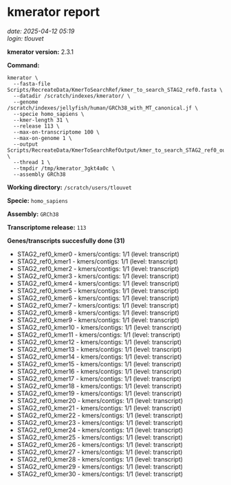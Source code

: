# kmerator report
*date: 2025-04-12 05:19*  
*login: tlouvet*

**kmerator version:** 2.3.1

**Command:**

```
kmerator \
  --fasta-file Scripts/RecreateData/KmerToSearchRef/kmer_to_search_STAG2_ref0.fasta \
  --datadir /scratch/indexes/kmerator/ \
  --genome /scratch/indexes/jellyfish/human/GRCh38_with_MT_canonical.jf \
  --specie homo_sapiens \
  --kmer-length 31 \
  --release 113 \
  --max-on-transcriptome 100 \
  --max-on-genome 1 \
  --output Scripts/RecreateData/KmerToSearchRefOutput/kmer_to_search_STAG2_ref0_output \
  --thread 1 \
  --tmpdir /tmp/kmerator_3gkt4a0c \
  --assembly GRCh38
```

**Working directory:** `/scratch/users/tlouvet`

**Specie:** `homo_sapiens`

**Assembly:** `GRCh38`

**Transcriptome release:** `113`

**Genes/transcripts succesfully done (31)**

- STAG2_ref0_kmer0 - kmers/contigs: 1/1 (level: transcript)
- STAG2_ref0_kmer1 - kmers/contigs: 1/1 (level: transcript)
- STAG2_ref0_kmer2 - kmers/contigs: 1/1 (level: transcript)
- STAG2_ref0_kmer3 - kmers/contigs: 1/1 (level: transcript)
- STAG2_ref0_kmer4 - kmers/contigs: 1/1 (level: transcript)
- STAG2_ref0_kmer5 - kmers/contigs: 1/1 (level: transcript)
- STAG2_ref0_kmer6 - kmers/contigs: 1/1 (level: transcript)
- STAG2_ref0_kmer7 - kmers/contigs: 1/1 (level: transcript)
- STAG2_ref0_kmer8 - kmers/contigs: 1/1 (level: transcript)
- STAG2_ref0_kmer9 - kmers/contigs: 1/1 (level: transcript)
- STAG2_ref0_kmer10 - kmers/contigs: 1/1 (level: transcript)
- STAG2_ref0_kmer11 - kmers/contigs: 1/1 (level: transcript)
- STAG2_ref0_kmer12 - kmers/contigs: 1/1 (level: transcript)
- STAG2_ref0_kmer13 - kmers/contigs: 1/1 (level: transcript)
- STAG2_ref0_kmer14 - kmers/contigs: 1/1 (level: transcript)
- STAG2_ref0_kmer15 - kmers/contigs: 1/1 (level: transcript)
- STAG2_ref0_kmer16 - kmers/contigs: 1/1 (level: transcript)
- STAG2_ref0_kmer17 - kmers/contigs: 1/1 (level: transcript)
- STAG2_ref0_kmer18 - kmers/contigs: 1/1 (level: transcript)
- STAG2_ref0_kmer19 - kmers/contigs: 1/1 (level: transcript)
- STAG2_ref0_kmer20 - kmers/contigs: 1/1 (level: transcript)
- STAG2_ref0_kmer21 - kmers/contigs: 1/1 (level: transcript)
- STAG2_ref0_kmer22 - kmers/contigs: 1/1 (level: transcript)
- STAG2_ref0_kmer23 - kmers/contigs: 1/1 (level: transcript)
- STAG2_ref0_kmer24 - kmers/contigs: 1/1 (level: transcript)
- STAG2_ref0_kmer25 - kmers/contigs: 1/1 (level: transcript)
- STAG2_ref0_kmer26 - kmers/contigs: 1/1 (level: transcript)
- STAG2_ref0_kmer27 - kmers/contigs: 1/1 (level: transcript)
- STAG2_ref0_kmer28 - kmers/contigs: 1/1 (level: transcript)
- STAG2_ref0_kmer29 - kmers/contigs: 1/1 (level: transcript)
- STAG2_ref0_kmer30 - kmers/contigs: 1/1 (level: transcript)

